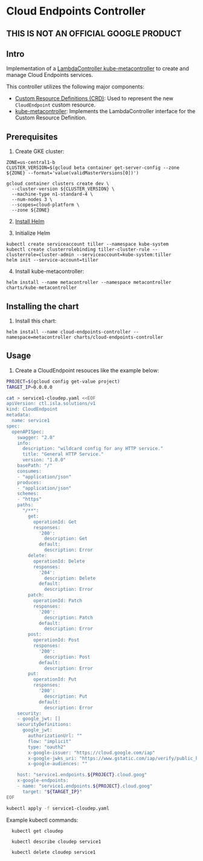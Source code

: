 # Cloud Endpoints Controller

## THIS IS NOT AN OFFICIAL GOOGLE PRODUCT

## Intro

Implementation of a [LambdaController kube-metacontroller](https://github.com/GoogleCloudPlatform/kube-metacontroller) to create and manage Cloud Endpoints services.

This controller utilizes the following major components:
- [Custom Resource Definitions (CRD)](https://kubernetes.io/docs/concepts/api-extension/custom-resources/): Used to represent the new `CloudEndpoint` custom resource.
- [kube-metacontroller](https://github.com/GoogleCloudPlatform/kube-metacontroller): Implements the LambdaController interface for the Custom Resource Definition.

## Prerequisites

1. Create GKE cluster:

```
ZONE=us-central1-b
CLUSTER_VERSION=$(gcloud beta container get-server-config --zone ${ZONE} --format='value(validMasterVersions[0])')

gcloud container clusters create dev \
  --cluster-version ${CLUSTER_VERSION} \
  --machine-type n1-standard-4 \
  --num-nodes 3 \
  --scopes=cloud-platform \
  --zone ${ZONE}
```

2. [Install Helm](https://github.com/kubernetes/helm/blob/master/docs/install.md#installing-the-helm-client)

3. Initialize Helm

```
kubectl create serviceaccount tiller --namespace kube-system
kubectl create clusterrolebinding tiller-cluster-rule --clusterrole=cluster-admin --serviceaccount=kube-system:tiller
helm init --service-account=tiller
```

4. Install kube-metacontroller:

```
helm install --name metacontroller --namespace metacontroller charts/kube-metacontroller
```

## Installing the chart

1. Install this chart:

```
helm install --name cloud-endpoints-controller --namespace=metacontroller charts/cloud-endpoints-controller
```

## Usage

1. Create a CloudEndpoint resouces like the example below:

```sh
PROJECT=$(gcloud config get-value project)
TARGET_IP=0.0.0.0

cat > service1-cloudep.yaml <<EOF
apiVersion: ctl.isla.solutions/v1
kind: CloudEndpoint
metadata:
  name: service1
spec:
  openAPISpec:
    swagger: "2.0"
    info:
      description: "wildcard config for any HTTP service."
      title: "General HTTP Service."
      version: "1.0.0"
    basePath: "/"
    consumes:
    - "application/json"
    produces:
    - "application/json"
    schemes:
    - "https"
    paths:
      "/**":
        get:
          operationId: Get
          responses:
            '200':
              description: Get
            default:
              description: Error
        delete:
          operationId: Delete
          responses:
            '204':
              description: Delete
            default:
              description: Error
        patch:
          operationId: Patch
          responses:
            '200':
              description: Patch
            default:
              description: Error
        post:
          operationId: Post
          responses:
            '200':
              description: Post
            default:
              description: Error
        put:
          operationId: Put
          responses:
            '200':
              description: Put
            default:
              description: Error
    security:
    - google_jwt: []
    securityDefinitions:
      google_jwt:
        authorizationUrl: ""
        flow: "implicit"
        type: "oauth2"
        x-google-issuer: "https://cloud.google.com/iap"
        x-google-jwks_uri: "https://www.gstatic.com/iap/verify/public_key-jwk"
        x-google-audiences: ""

    host: "service1.endpoints.${PROJECT}.cloud.goog"
    x-google-endpoints:
    - name: "service1.endpoints.${PROJECT}.cloud.goog"
      target: "${TARGET_IP}"
EOF

kubectl apply -f service1-cloudep.yaml
```
Example kubectl commands:

```
  kubectl get cloudep

  kubectl describe cloudep service1

  kubectl delete cloudep service1
```